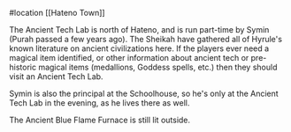 #location [[Hateno Town]]

The Ancient Tech Lab is north of Hateno, and is run part-time by Symin (Purah passed a few years ago). The Sheikah have gathered all of Hyrule's known literature on ancient civilizations here. If the players ever need a magical item identified, or other information about ancient tech or pre-historic magical items (medallions, Goddess spells, etc.) then they should visit an Ancient Tech Lab.

Symin is also the principal at the Schoolhouse, so he's only at the Ancient Tech Lab in the evening, as he lives there as well.

The Ancient Blue Flame Furnace is still lit outside.